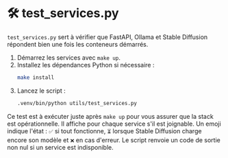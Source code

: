 # 🛠️ test_services.py

`test_services.py` sert à vérifier que FastAPI, Ollama et Stable Diffusion répondent bien une fois les conteneurs démarrés.

1. Démarrez les services avec `make up`.
2. Installez les dépendances Python si nécessaire :
   ```bash
   make install
   ```
3. Lancez le script :
   ```bash
   .venv/bin/python utils/test_services.py
   ```

Ce test est à exécuter juste après `make up` pour vous assurer que la stack est opérationnelle. Il affiche pour chaque service s'il est joignable. Un emoji indique l'état : `✅` si tout fonctionne, `⏳` lorsque Stable Diffusion charge encore son modèle et `❌` en cas d'erreur. Le script renvoie un code de sortie non nul si un service est indisponible.

